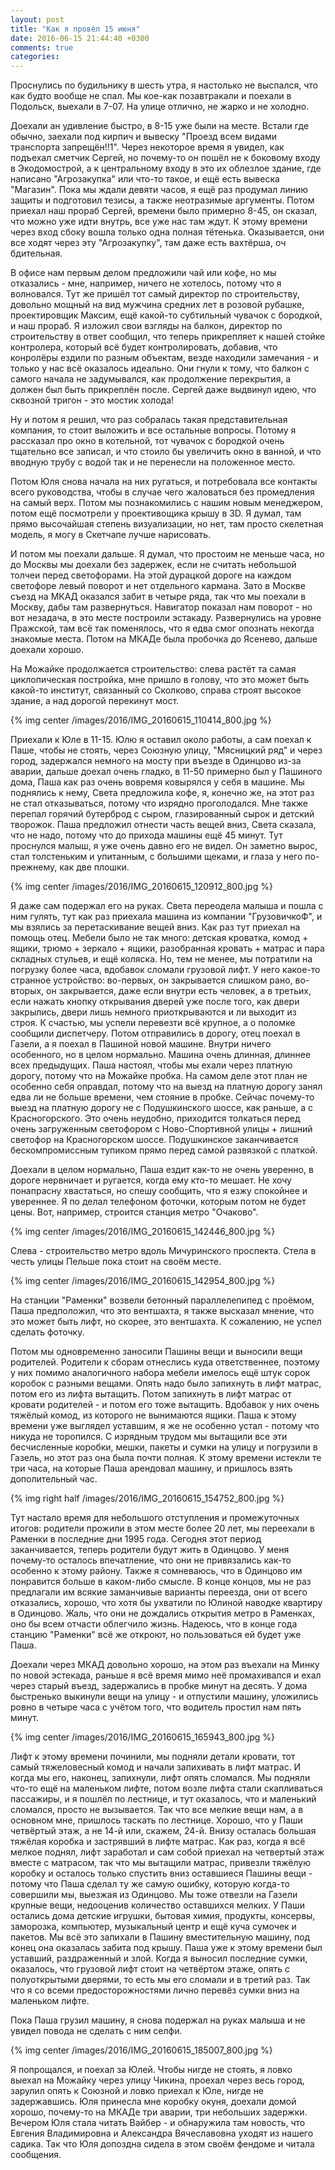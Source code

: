 ```yaml
---
layout: post
title: "Как я провёл 15 июня"
date: 2016-06-15 21:44:40 +0300
comments: true
categories: 
---
```

Проснулись по будильнику в шесть утра, я настолько не выспался, что как будто вообще не спал. Мы кое-как позавтракали и поехали в Подольск, выехали в 7-07. На улице отлично, не жарко и не холодно.

Доехали ан удивление быстро, в 8-15 уже были на месте. Встали где обычно, заехали под кирпич и вывеску "Проезд всем видами транспорта запрещён!!1". Через некоторое время я увидел, как подъехал сметчик Сергей, но почему-то он пошёл не к боковому входу в Экодомострой, а к центральному входу в это их облезлое здание, где написано "Агрозакупка" или что-то такое, и ещё есть вывеска "Магазин". Пока мы ждали девяти часов, я ещё раз продумал линию защиты и подготовил тезисы, а также неотразимые аргументы. Потом приехал наш прораб Сергей, времени было примерно 8-45, он сказал, что можно уже идти внутрь, все уже нас там ждут. К этому времени через вход сбоку вошла только одна полная тётенька. Оказывается, они все ходят через эту "Агрозакупку", там даже есть вахтёрша, оч бдительная.

В офисе нам первым делом предложили чай или кофе, но мы отказались - мне, например, ничего не хотелось, потому что я волновался. Тут же пришёл тот самый директор по строительству, довольно мощный на вид мужчина средних лет в розовой рубашке, проектировщик Максим, ещё какой-то субтильный чувачок с бородкой, и наш прораб. Я изложил свои взгляды на балкон, директор по строительству в ответ сообщил, что теперь прикрепляет к нашей стойке контролера, который всё будет контролировать, добавив, что конролёры ездили по разным объектам, везде находили замечания - и только у нас всё оказалось идеально. Они гнули к тому, что балкон с самого начала не задумывался, как продолжение перекрытия, а должен был быть прикреплён после. Сергей даже выдвинул идею, что сквозной тригон - это мостик холода!

Ну и потом я решил, что раз собралась такая представительная компания, то стоит выложить и все остальные вопросы. Потому я рассказал про окно в котельной, тот чувачок с бородкой очень тщательно все записал, и что стоило бы увеличить окно в ванной, и что вводную трубу с водой так и не перенесли на положенное место.

Потом Юля снова начала на них ругаться, и потребовала все контакты всего руководства, чтобы в случае чего жаловаться без промедления на самый верх. Потом мы познакомились с нашим новым менеджером, потом ещё посмотрели у проективощика крышу в 3D. Я думал, там прямо высочайшая степень визуализации, но нет, там просто скелетная модель, я могу в Скетчапе лучше нарисовать.

И потом мы поехали дальше. Я думал, что простоим не меньше часа, но до Москвы мы доехали без задержек, если не считать небольшой толчеи перед светофорами. На этой дурацкой дороге на каждом светофоре левый поворот и нет отдельного кармана. Зато в Москве съезд на МКАД оказался забит в четыре ряда, так что мы поехали в Москву, дабы там развернуться. Навигатор показал нам поворот - но вот незадача, в это месте построили эстакаду. Развернулись на уровне Пражской, там всё так поменялось, что я едва смог опознать некогда знакомые места. Потом на МКАДе была пробочка до Ясенево, дальше доехали хорошо.

На Можайке продолжается строительство: слева растёт та самая циклопическая постройка, мне пришло в голову, что это может быть какой-то институт, связанный со Сколково, справа строят высокое здание, а над дорогой перекинут мост. 

{% img center /images/2016/IMG_20160615_110414_800.jpg %}

Приехали к Юле в 11-15. Юлю я оставил около работы, а сам поехал к Паше, чтобы не стоять, через Союзную улицу, "Мясницкий ряд" и через город, задержался немного на мосту при въезде в Одинцово из-за аварии, дальше доехал очень гладко, в 11-50 примерно был у Пашиного дома, Паша как раз очень вовремя ковырялся у себя в машине. Мы поднялись к нему, Света предложила кофе, я, конечно же, на этот раз не стал отказываться, потому что изрядно проголодался. Мне также перепал горячий бутерброд с сыром, глазированный сырок и детский творожок. Паша предложил отнести часть вещей вниз, Света сказала, что не надо, потому что до прихода машины ещё 45 минут. Тут проснулся малыш, я уже очень давно его не видел. Он заметно вырос, стал толстеньким и упитанным, с большими щеками, и глаза у него по-прежнему, как две плошки.

{% img center /images/2016/IMG_20160615_120912_800.jpg %}

Я даже сам подержал его на руках. Света переодела малыша и пошла с ним гулять, тут как раз приехала машина из компании "ГрузовичкоФ", и мы взялись за перетаскивание вещей вниз. Как раз тут приехал на помощь отец. Мебели было не так много: детская кроватка, комод + ящики, трюмо + зеркало + ящики, разобранная кровать + матрас и пара складных стульев, и ещё коляска. Но, тем не менее, мы потратили на погрузку более часа, вдобавок сломали грузовой лифт. У него какое-то странное устройство: во-первых, он закрывается слишком рано, во-вторых, он закрывается, даже если внутри есть человек, а в третьих, если нажать кнопку открывания дверей уже после того, как двери закрылись, двери лишь немного приоткрываются и ли выходит из строя. К счастью, мы успели перевезти всё крупное, а о поломке сообщили диспетчеру. Потом отправились в дорогу, отец поехал в Газели, а я поехал в Пашиной новой машине. Внутри ничего особенного, но в целом нормально. Машина очень длинная, длиннее всех предыдущих. Паша настоял, чтобы мы ехали через платную дорогу, потому что на Можайке пробка. На самом деле этот план не особенно себя оправдал, потому что на выезд на платную дорогу занял едва ли не больше времени, чем стояние в пробке. Сейчас почему-то выезд на платную дорогу не с Подушкинского шоссе, как раньше, а с Красногорского. Это очень неудобно, приходится толкаться перед очень загруженным светофором с Ново-Спортивной улицы + лишний светофор на Красногорском шоссе. Подушкинское заканчивается бескомпромиссным тупиком прямо перед самой развязкой с платкой.

Доехали в целом нормально, Паша ездит как-то не очень уверенно, в дороге нервничает и ругается, когда ему кто-то мешает. Не хочу понапрасну хвастаться, но спешу сообщить, что я езжу спокойнее и увереннее. Я по делал телефоном фоточки, которым потом не будет цены. Вот, например, строится станция метро "Очаково".

{% img center /images/2016/IMG_20160615_142446_800.jpg %}

Слева - строительство метро вдоль Мичуринского проспекта. Стела в честь улицы Пельше пока стоит на своём месте.

{% img center /images/2016/IMG_20160615_142954_800.jpg %}

На станции "Раменки" возвели бетонный параллелепипед с проёмом, Паша предположил, что это вентшахта, я также высказал мнение, что это может быть лифт, но скорее, это вентшахта. К сожалению, не успел сделать фоточку. 

Потом мы одновременно заносили Пашины вещи и выносили вещи родителей. Родители к сборам отнеслись куда ответственнее, поэтому у них помимо аналогичного набора мебели имелось ещё штук сорок коробок с разными вещами. Опять надо было запихнуть в лифт матрас, потом его из лифта вытащить. Потом запихнуть в лифт матрас от кровати родителей - и потом его тоже вытащить. Вдобавок у них очень тяжёлый комод, из которого не вынимаются ящики. Паша к этому времени уже выглядел уставшим, я же не особенно устал - потому что никуда не торопился. С изрядным трудом мы вытащили все эти бесчисленные коробки, мешки, пакеты и сумки на улицу и погрузили в Газель, но этот раз она была почти полная. К этому времени истекли те три часа, на которые Паша арендовал машину, и пришлось взять дополительный час.

{% img right half /images/2016/IMG_20160615_154752_800.jpg  %}

Тут настало время для небольшого отступления и промежуточных итогов: родители прожили в этом месте более 20 лет, мы переехали в Раменки в последние дни 1995 года. Сегодня этот период заканчивается, теперь родители будут жить в Одинцово. У меня почему-то осталось впечатление, что они не привязались как-то особенно к этому району. Также я сомневаюсь, что в Одинцово им понравится больше в каком-либо смысле. В конце концов, мы не раз предлагали им всякие заманчивые варианты переезда, они от всего отказались, хорошо, что хотя бы ухватили по Юлиной наводке квартиру в Одинцово. Жаль, что они не дождались открытия метро в Раменках, оно бы всем отчасти облегчило жизнь. Надеюсь, что в конце года станцию "Раменки" всё же откроют, но пользоваться ей будет уже Паша. 

Доехали через МКАД довольно хорошо, на этом раз въехали на Минку по новой эстекада, раньше я всё время мимо неё промахивался и ехал через старый въезд, задержались в пробке минут на десять. У дома быстренько выкинули вещи на улицу - и отпустили машину, уложились ровно в четыре часа с учётом того, что водитель простил нам пять минут.

{% img center /images/2016/IMG_20160615_165943_800.jpg %}

Лифт к этому времени починили, мы подняли детали кровати, тот самый тяжеловесный комод и начали запихивать в лифт матрас. И когда мы его, наконец, запихнули, лифт опять сломался. Мы подняли что-то ещё на маленьком лифте, потом возле лифта стали скапливаться пассажиры, и я пошлёл по лестнице, и тут оказалось, что и маленький сломался, просто не вызывается. Так что все мелкие вещи нам, а в основном мне, пришлось таскать по лестнице. Хорошо, что у Паши четвёртый этаж, а не 14-й или, скажем, 24-й. Внизу осталась большая тяжёлая коробка и застрявший в лифте матрас. Как раз, когда я всё мелкое поднял, лифт заработал и сам собой приехал на четвертый этаж вместе с матрасом, так что мы вытащили матрас, привезли тяжёлую коробку и осталось только спустить вниз оставшиеся Пашины вещи - потому что Паша сделал ту же самую ошибку, которую когда-то совершили мы, выезжая из Одинцово. Мы тоже отвезли на Газели крупные вещи, недооценив количество оставшихся мелких. У Паши остались дома детские игрушки, бытовая химия, продукты, консервы, заморозка, компьютер, музыкальный центр и ещё куча сумочек и пакетов. Мы всё это запихали в Пашину вместительную машину, под конец она оказалась забита под крышу. Паша уже к этому времени был уставший, раздраженный и злой. Когда я выносил последние сумки, оказалось, что грузовой лифт стоит на четвёртом этаже, опять с полуоткрытыми дверями, то есть мы его сломали и в третий раз. Так что я со всеми предосторожностями лично перевёз сумки вниз на маленьком лифте. 

Пока Паша грузил машину, я снова подержал на руках малыша и не увидел повода не сделать с ним селфи.

{% img center /images/2016/IMG_20160615_185007_800.jpg %}

Я попрощался, и поехал за Юлей. Чтобы нигде не стоять, я ловко выехал на Можайку через улицу Чикина, проехал через весь город, зарулил опять к Союзной и ловко приехал к Юле, нигде не задержавшись. Юля принесла мне коробку окуня, доехали домой хорошо, почему-то на МКАДе три аварии, три небольших задержки. Вечером Юля стала читать Вайбер - и обнаружила там новость, что Евгения Владимировна и Александра Вячеславовна уходят из нашего садика. Так что Юля допоздна сидела в этом своём фендоме и читала сообщения. 